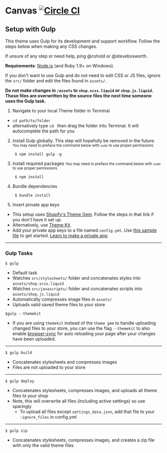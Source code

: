 Canvas [![Circle CI](https://circleci.com/gh/Shopify/canvas.svg?style=svg&circle-token=7b55fa8bdc61003d81a45d4d550621646e08d117)](https://circleci.com/gh/Shopify/canvas)
=====================

Setup with Gulp
---------------------
This theme uses Gulp for its development and support workflow. Follow the steps below when making any CSS changes.

If unsure of any step or need help, ping @cshold or @stevebosworth.

__Requirements__: [Node.js](http://nodejs.org/) (and Ruby 1.9+ on Windows).

If you don't want to use Gulp and do not need to edit CSS or JS files, ignore the `src/` folder and edit the files found in `assets/`.

__Do not make changes in `/assets` to `shop.scss.liquid` or `shop.js.liquid`. Those files are overwritten by the source files the next time someone uses the Gulp task.__

1. Navigate to your local Theme folder in Terminal
  - `cd path/to/folder`
  - alternatively type `cd ` then drag the folder into Terminal. It will autocomplete the path for you

2. Install Gulp globally. This step will hopefully be removed in the future.
<small>You may need to preface the command below with `sudo` to use proper permissions</small>

        $ npm install gulp -g

3. Install required packages
<small>You may need to preface the command below with `sudo` to use proper permissions</small>

        $ npm install

4. Bundle dependencies

        $ bundle install

5. Insert private app keys
  - This setup uses [Shopify's Theme Gem](https://github.com/Shopify/shopify_theme). Follow the steps in that link if you don't have it set up.
  - Alternatively, use [Theme Kit](https://github.com/csaunders/themekit).
  - Add your private app keys to a file named `config.yml`. Use [this sample file](https://github.com/Shopify/canvas/blob/master/config-sample.yml) to get started. [Learn to make a private app](http://docs.shopify.com/api/authentication/creating-a-private-app).

----------

### Gulp Tasks
`$ gulp`
- Default task
- Watches `src/stylesheets/` folder and concatenates styles into `assets/shop.scss.liquid`
- Watches `src/javascripts/` folder and concatenates scripts into `assets/shop.js.liquid`
- Automatically compresses image files in `assets/`
- Uploads valid saved theme files to your store

`$gulp --themekit`
- If you are using `themekit` instead of the `theme gem` to handle uploading changed files to your store, you can use the flag `--themekit` to also enable [browser-sync](http://www.browsersync.io/) for auto reloading your page after your changes have been uploaded.

----------

`$ gulp build`
- Concatenates stylesheets and compresses images
- Files are not uploaded to your store

----------

`$ gulp deploy`
- Concatenates stylesheets, compresses images, and uploads all theme files to your shop
- Note, this will overwrite all files (including active settings) so use sparingly
  - To upload all files except `settings_data.json`, add that file to your `:ignore_files` in config.yml

----------

`$ gulp zip`
- Concatenates stylesheets, compresses images, and creates a zip file with only the valid theme files
